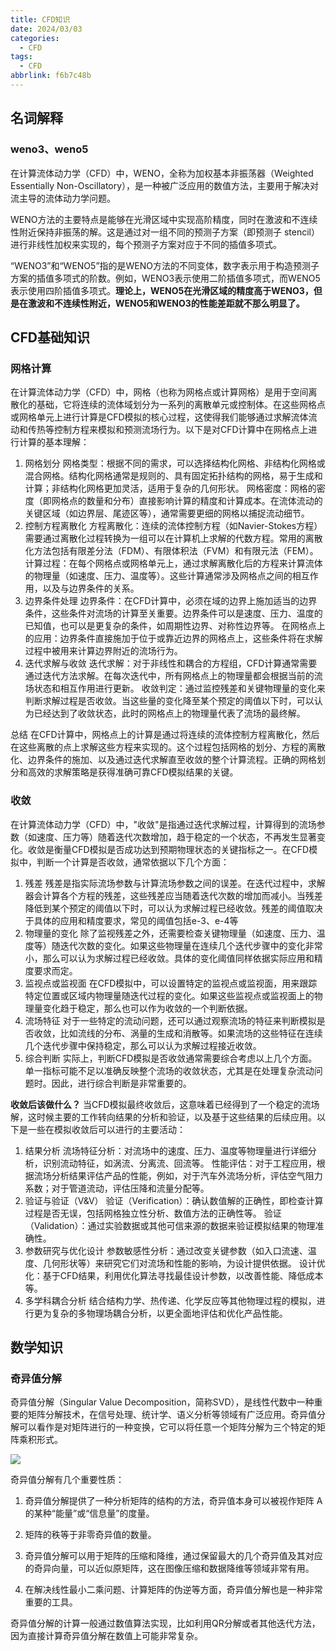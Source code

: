 ```yaml
---
title: CFD知识
date: 2024/03/03
categories:
  - CFD
tags:
  - CFD
abbrlink: f6b7c48b
---
```


## 名词解释
### weno3、weno5
在计算流体动力学（CFD）中，WENO，全称为加权基本非振荡器（Weighted Essentially Non-Oscillatory），是一种被广泛应用的数值方法，主要用于解决对流主导的流体动力学问题。

WENO方法的主要特点是能够在光滑区域中实现高阶精度，同时在激波和不连续性附近保持非振荡的解。这是通过对一组不同的预测子方案（即预测子 stencil）进行非线性加权来实现的，每个预测子方案对应于不同的插值多项式。

“WENO3”和“WENO5”指的是WENO方法的不同变体，数字表示用于构造预测子方案的插值多项式的阶数。例如，WENO3表示使用二阶插值多项式，而WENO5表示使用四阶插值多项式。**理论上，WENO5在光滑区域的精度高于WENO3，但是在激波和不连续性附近，WENO5和WENO3的性能差距就不那么明显了。**

## CFD基础知识

### 网格计算


在计算流体动力学（CFD）中，网格（也称为网格点或计算网格）是用于空间离散化的基础，它将连续的流体域划分为一系列的离散单元或控制体。在这些网格点或网格单元上进行计算是CFD模拟的核心过程，这使得我们能够通过求解流体流动和传热等控制方程来模拟和预测流场行为。以下是对CFD计算中在网格点上进行计算的基本理解：

1. 网格划分
网格类型：根据不同的需求，可以选择结构化网格、非结构化网格或混合网格。结构化网格通常是规则的、具有固定拓扑结构的网格，易于生成和计算；非结构化网格更加灵活，适用于复杂的几何形状。
网格密度：网格的密度（即网格点的数量和分布）直接影响计算的精度和计算成本。在流体流动的关键区域（如边界层、尾迹区等），通常需要更细的网格以捕捉流动细节。
2. 控制方程离散化
方程离散化：连续的流体控制方程（如Navier-Stokes方程）需要通过离散化过程转换为一组可以在计算机上求解的代数方程。常用的离散化方法包括有限差分法（FDM）、有限体积法（FVM）和有限元法（FEM）。
计算过程：在每个网格点或网格单元上，通过求解离散化后的方程来计算流体的物理量（如速度、压力、温度等）。这些计算通常涉及网格点之间的相互作用，以及与边界条件的关系。
3. 边界条件处理
边界条件：在CFD计算中，必须在域的边界上施加适当的边界条件，这些条件对流场的计算至关重要。边界条件可以是速度、压力、温度的已知值，也可以是更复杂的条件，如周期性边界、对称性边界等。
在网格点上的应用：边界条件直接施加于位于或靠近边界的网格点上，这些条件将在求解过程中被用来计算边界附近的流场行为。
4. 迭代求解与收敛
迭代求解：对于非线性和耦合的方程组，CFD计算通常需要通过迭代方法求解。在每次迭代中，所有网格点上的物理量都会根据当前的流场状态和相互作用进行更新。
收敛判定：通过监控残差和关键物理量的变化来判断求解过程是否收敛。当这些量的变化降至某个预定的阈值以下时，可以认为已经达到了收敛状态，此时的网格点上的物理量代表了流场的最终解。

总结
在CFD计算中，网格点上的计算是通过将连续的流体控制方程离散化，然后在这些离散的点上求解这些方程来实现的。这个过程包括网格的划分、方程的离散化、边界条件的施加、以及通过迭代求解直至收敛的整个计算流程。正确的网格划分和高效的求解策略是获得准确可靠CFD模拟结果的关键。

### 收敛

在计算流体动力学（CFD）中，"收敛"是指通过迭代求解过程，计算得到的流场参数（如速度、压力等）随着迭代次数增加，趋于稳定的一个状态，不再发生显著变化。收敛是衡量CFD模拟是否成功达到预期物理状态的关键指标之一。在CFD模拟中，判断一个计算是否收敛，通常依据以下几个方面：

1. 残差
残差是指实际流场参数与计算流场参数之间的误差。在迭代过程中，求解器会计算各个方程的残差，这些残差应当随着迭代次数的增加而减小。当残差降低到某个预定的阈值以下时，可以认为求解过程已经收敛。残差的阈值取决于具体的应用和精度要求，常见的阈值包括e-3、e-4等
2. 物理量的变化
除了监视残差之外，还需要检查关键物理量（如速度、压力、温度等）随迭代次数的变化。如果这些物理量在连续几个迭代步骤中的变化非常小，那么可以认为求解过程已经收敛。具体的变化阈值同样依据实际应用和精度要求而定。
2. 监视点或监视面
在CFD模拟中，可以设置特定的监视点或监视面，用来跟踪特定位置或区域内物理量随迭代过程的变化。如果这些监视点或监视面上的物理量变化趋于稳定，那么也可以作为收敛的一个判断依据。
3. 流场特征
对于一些特定的流动问题，还可以通过观察流场的特征来判断模拟是否收敛，比如流线的分布、涡量的生成和消散等。如果流场的这些特征在连续几个迭代步骤中保持稳定，那么可以认为求解过程接近收敛。
4. 综合判断
实际上，判断CFD模拟是否收敛通常需要综合考虑以上几个方面。单一指标可能不足以准确反映整个流场的收敛状态，尤其是在处理复杂流动问题时。因此，进行综合判断是非常重要的。

**收敛后该做什么？**
当CFD模拟最终收敛后，这意味着已经得到了一个稳定的流场解，这时候主要的工作转向结果的分析和验证，以及基于这些结果的后续应用。以下是一些在模拟收敛后可以进行的主要活动：

1. 结果分析
流场特征分析：对流场中的速度、压力、温度等物理量进行详细分析，识别流动特征，如涡流、分离流、回流等。
性能评估：对于工程应用，根据流场分析结果评估产品的性能，例如，对于汽车外流场分析，评估空气阻力系数；对于管道流动，评估压降和流量分配等。
2. 验证与验证（V&V）
验证（Verification）：确认数值解的正确性，即检查计算过程是否无误，包括网格独立性分析、数值方法的正确性等。
验证（Validation）：通过实验数据或其他可信来源的数据来验证模拟结果的物理准确性。
3. 参数研究与优化设计
参数敏感性分析：通过改变关键参数（如入口流速、温度、几何形状等）来研究它们对流场和性能的影响，为设计提供依据。
设计优化：基于CFD结果，利用优化算法寻找最佳设计参数，以改善性能、降低成本等。
4. 多学科耦合分析
结合结构力学、热传递、化学反应等其他物理过程的模拟，进行更为复杂的多物理场耦合分析，以更全面地评估和优化产品性能。

## 数学知识

### 奇异值分解
奇异值分解（Singular Value Decomposition，简称SVD），是线性代数中一种重要的矩阵分解技术，在信号处理、统计学、语义分析等领域有广泛应用。奇异值分解可以看作是对矩阵进行的一种变换，它可以将任意一个矩阵分解为三个特定的矩阵乘积形式。

![](https://cdn.jsdelivr.net/gh/gaofeng-lin/picture_bed/img1/Snipaste_2024-03-03_13-51-41.png)

奇异值分解有几个重要性质：

1. 奇异值分解提供了一种分析矩阵的结构的方法，奇异值本身可以被视作矩阵 A 的某种“能量”或“信息量”的度量。
2. 矩阵的秩等于非零奇异值的数量。

3. 奇异值分解可以用于矩阵的压缩和降维，通过保留最大的几个奇异值及其对应的奇异向量，可以近似原矩阵，这在图像压缩和数据降维等领域非常有用。

4. 在解决线性最小二乘问题、计算矩阵的伪逆等方面，奇异值分解也是一种非常重要的工具。

奇异值分解的计算一般通过数值算法实现，比如利用QR分解或者其他迭代方法，因为直接计算奇异值分解在数值上可能非常复杂。